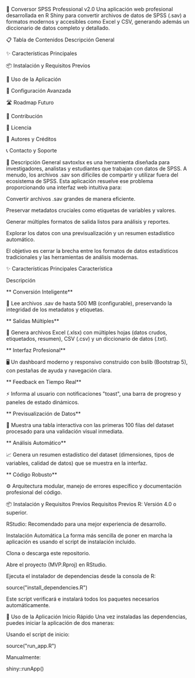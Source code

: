 🚀 Conversor SPSS Professional v2.0
Una aplicación web profesional desarrollada en R Shiny para convertir archivos de datos de SPSS (.sav) a formatos modernos y accesibles como Excel y CSV, generando además un diccionario de datos completo y detallado.

📋 Tabla de Contenidos
Descripción General

✨ Características Principales

📦 Instalación y Requisitos Previos

🎯 Uso de la Aplicación

🔧 Configuración Avanzada

🛣️ Roadmap Futuro

🤝 Contribución

📄 Licencia

👥 Autores y Créditos

📞 Contacto y Soporte

📖 Descripción General
savtoxlsx es una herramienta diseñada para investigadores, analistas y estudiantes que trabajan con datos de SPSS. A menudo, los archivos .sav son difíciles de compartir y utilizar fuera del ecosistema de SPSS. Esta aplicación resuelve ese problema proporcionando una interfaz web intuitiva para:

Convertir archivos .sav grandes de manera eficiente.

Preservar metadatos cruciales como etiquetas de variables y valores.

Generar múltiples formatos de salida listos para análisis y reportes.

Explorar los datos con una previsualización y un resumen estadístico automático.

El objetivo es cerrar la brecha entre los formatos de datos estadísticos tradicionales y las herramientas de análisis modernas.

✨ Características Principales
Característica

Descripción

** Conversión Inteligente**

🔄 Lee archivos .sav de hasta 500 MB (configurable), preservando la integridad de los metadatos y etiquetas.

** Salidas Múltiples**

💾 Genera archivos Excel (.xlsx) con múltiples hojas (datos crudos, etiquetados, resumen), CSV (.csv) y un diccionario de datos (.txt).

** Interfaz Profesional**

🖥️ Un dashboard moderno y responsivo construido con bslib (Bootstrap 5), con pestañas de ayuda y navegación clara.

** Feedback en Tiempo Real**

⚡ Informa al usuario con notificaciones "toast", una barra de progreso y paneles de estado dinámicos.

** Previsualización de Datos**

👀 Muestra una tabla interactiva con las primeras 100 filas del dataset procesado para una validación visual inmediata.

** Análisis Automático**

📈 Genera un resumen estadístico del dataset (dimensiones, tipos de variables, calidad de datos) que se muestra en la interfaz.

** Código Robusto**

⚙️ Arquitectura modular, manejo de errores específico y documentación profesional del código.

📦 Instalación y Requisitos Previos
Requisitos Previos
R: Versión 4.0 o superior.

RStudio: Recomendado para una mejor experiencia de desarrollo.

Instalación Automática
La forma más sencilla de poner en marcha la aplicación es usando el script de instalación incluido.

Clona o descarga este repositorio.

Abre el proyecto (MVP.Rproj) en RStudio.

Ejecuta el instalador de dependencias desde la consola de R:

source("install_dependencies.R")

Este script verificará e instalará todos los paquetes necesarios automáticamente.

🎯 Uso de la Aplicación
Inicio Rápido
Una vez instaladas las dependencias, puedes iniciar la aplicación de dos maneras:

Usando el script de inicio:

source("run_app.R") 

Manualmente:

shiny::runApp()
